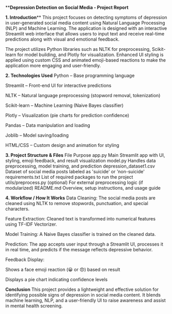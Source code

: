 ****Depression Detection on Social Media - Project Report**

**1. Introduction****
This project focuses on detecting symptoms of depression in user-generated social media content using Natural Language Processing (NLP) and Machine Learning. The application is designed with an interactive Streamlit web interface that allows users to input text and receive real-time predictions along with visual and emotional feedback.

The project utilizes Python libraries such as NLTK for preprocessing, Scikit-learn for model building, and Plotly for visualization. Enhanced UI styling is applied using custom CSS and animated emoji-based reactions to make the application more engaging and user-friendly.

**2. Technologies Used**
Python – Base programming language

Streamlit – Front-end UI for interactive predictions

NLTK – Natural language preprocessing (stopword removal, tokenization)

Scikit-learn – Machine Learning (Naive Bayes classifier)

Plotly – Visualization (pie charts for prediction confidence)

Pandas – Data manipulation and loading

Joblib – Model saving/loading

HTML/CSS – Custom design and animation for styling

**3. Project Structure & Files**
File	Purpose
app.py	Main Streamlit app with UI, styling, emoji feedback, and result visualization
model.py	Handles data preprocessing, model training, and prediction
depression_dataset1.csv	Dataset of social media posts labeled as 'suicide' or 'non-suicide'
requirements.txt	List of required packages to run the project
utils/preprocess.py (optional)	For external preprocessing logic (if modularized)
README.md	Overview, setup instructions, and usage guide

**4. Workflow / How It Works**
Data Cleaning:
The social media posts are cleaned using NLTK to remove stopwords, punctuation, and special characters.

Feature Extraction:
Cleaned text is transformed into numerical features using TF-IDF Vectorizer.

Model Training:
A Naive Bayes classifier is trained on the cleaned data.

Prediction:
The app accepts user input through a Streamlit UI, processes it in real time, and predicts if the message reflects depressive behavior.

Feedback Display:

Shows a face emoji reaction (😀 or 😞) based on result

Displays a pie chart indicating confidence levels

**Conclusion**
This project provides a lightweight and effective solution for identifying possible signs of depression in social media content. It blends machine learning, NLP, and a user-friendly UI to raise awareness and assist in mental health screening.
